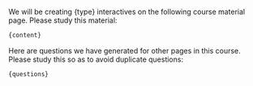 We will be creating {type} interactives on the following course material page. Please study this material:

```markdown
{content}
```

Here are questions we have generated for other pages in this course. Please study this so as to avoid duplicate questions:
```markdown
{questions}
```
